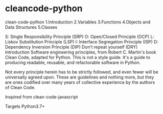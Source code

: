 # cleancode-python
clean-code-python
1.Introduction
2.Variables
3.Functions
4.Objects and Data Structures
5.Classes

S: Single Responsibility Principle (SRP)
O: Open/Closed Principle (OCP)
L: Liskov Substitution Principle (LSP)
I: Interface Segregation Principle (ISP)
D: Dependency Inversion Principle (DIP)
Don't repeat yourself (DRY)
Introduction
Software engineering principles, from Robert C. Martin's book Clean Code, adapted for Python. This is not a style guide. It's a guide to producing readable, reusable, and refactorable software in Python.

Not every principle herein has to be strictly followed, and even fewer will be universally agreed upon. These are guidelines and nothing more, but they are ones codified over many years of collective experience by the authors of Clean Code.

Inspired from clean-code-javascript

Targets Python3.7+
